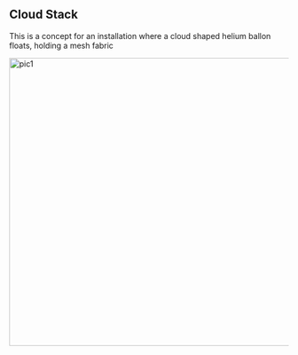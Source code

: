 ## Cloud Stack

This is a concept for an installation where a cloud shaped helium ballon floats, holding a mesh fabric

<img src="https://live.staticflickr.com/65535/50405674047_216e709d0b_c.jpg" width="800" height="519" alt="pic1">
